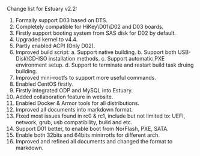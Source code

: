 Change list for Estuary v2.2:
1. Formally support D03 based on DTS.
2. Completely compatible for HiKey\D01\D02 and D03 boards.
3. Firstly support booting system from SAS disk for D02 by default.
4. Upgraded kernel to v4.4.
5. Partly enabled ACPI (Only D02).
6. Improved build script:
	a. Support native building.
	b. Support both USB-Disk\CD-ISO installation methods.
	c. Support automatic PXE environment setup.
	d. Support to terminate and restart build task druing building.
7. Improved mini-rootfs to support more useful commands.
8. Enabled CentOS firstly.
9. Firstly integrated ODP and MySQL into Estuary.
10. Added collaboration feature in website.
11. Enabled Docker & Armor tools for all distributions.
12. Improved all documents into markdown format.
13. Fixed most issues found in rc0 & rc1, include but not limited to: UEFI, network, grub, usb compatibility, build and etc.
14. Support D01 better, to enable boot from NorFlash, PXE, SATA.
15. Enable both 32bits and 64bits minirrotfs for different arch.
16. Improved and refined all documents and changed the format to markdown.
